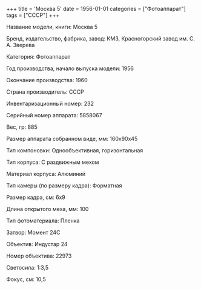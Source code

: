 +++
title = 'Москва 5'
date = 1956-01-01
categories = ["Фотоаппарат"]
tags = ["СССР"]
+++

Название модели, книги: Москва 5

Бренд, издательство, фабрика, завод: КМЗ, Красногорский завод им. С. А. Зверева

Категория: Фотоаппарат

Год производства, начало выпуска модели: 1956

Окончание производства: 1960

Страна производитель: СССР

Инвентаризационный номер: 232

Серийный номер аппарата: 5858067

Вес, гр: 885

Размер аппарата  собранном виде, мм: 160х90х45

Тип компоновки: Однообъективная, горизонтальная

Тип корпуса: С раздвижным мехом

Материал корпуса: Алюминий

Тип камеры (по размеру кадра): Форматная

Размер кадра, см: 6х9

Длина открытого меха, мм: 100

Тип фотоматериала: Пленка

Затвор: Момент 24С

Объектив: Индустар 24

Номер объектива: 22973

Светосила: 1:3,5

Фокус, см: 10,5

